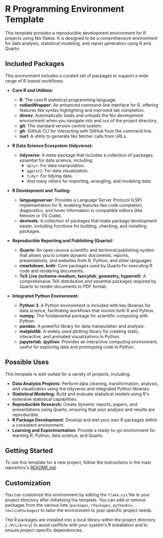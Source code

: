 # R Programming Environment Template

This template provides a reproducible development environment for R projects using Nix flakes. It is designed to be a comprehensive environment for data analysis, statistical modeling, and report generation using R and Quarto.

## Included Packages

This environment includes a curated set of packages to support a wide range of R-based workflows:

-   **Core R and Utilities:**
    -   **R**: The core R statistical programming language.
    -   **radianWrapper**: An enhanced command-line interface for R, offering features like syntax highlighting and improved tab completion.
    -   **direnv**: Automatically loads and unloads the Nix development environment when you navigate into and out of the project directory.
    -   **git**: The standard version control system.
    -   **gh**: GitHub CLI for interacting with GitHub from the command line.
    -   **nurl**: A utility to generate Nix fetcher calls from URLs.

-   **R Data Science Ecosystem (tidyverse):**
    -   **tidyverse**: A meta-package that includes a collection of packages essential for data science, including:
        -   `dplyr`: For data manipulation.
        -   `ggplot2`: For data visualization.
        -   `tidyr`: For tidying data.
        -   And many others for importing, wrangling, and modeling data.

-   **R Development and Tooling:**
    -   **languageserver**: Provides a Language Server Protocol (LSP) implementation for R, enabling features like code completion, diagnostics, and hover information in compatible editors (like Neovim or VS Code).
    -   **devtools**: A collection of packages that make package development easier, including functions for building, checking, and installing packages.

-   **Reproducible Reporting and Publishing (Quarto):**
    -   **Quarto**: An open-source scientific and technical publishing system that allows you to create dynamic documents, reports, presentations, and websites from R, Python, and other languages.
    -   **rmarkdown**, **knitr**: Core packages used by Quarto for executing R code and rendering documents.
    -   **TeX Live (scheme-medium, fancyhdr, geometry, hyperref)**: A comprehensive TeX distribution and essential packages required by Quarto to render documents to PDF format.

-   **Integrated Python Environment:**
    -   **Python 3**: A Python environment is included with key libraries for data science, facilitating workflows that involve both R and Python.
    -   **numpy**: The fundamental package for scientific computing with Python.
    -   **pandas**: A powerful library for data manipulation and analysis.
    -   **matplotlib**: A widely used plotting library for creating static, interactive, and animated visualizations in Python.
    -   **jupyterlab**, **ipython**: Provides an interactive computing environment, useful for exploring data and prototyping code in Python.

## Possible Uses

This template is well-suited for a variety of projects, including:

-   **Data Analysis Projects:** Perform data cleaning, transformation, analysis, and visualization using the tidyverse and integrated Python libraries.
-   **Statistical Modeling:** Build and evaluate statistical models using R's extensive statistical capabilities.
-   **Reproducible Research:** Create dynamic reports, papers, and presentations using Quarto, ensuring that your analysis and results are reproducible.
-   **R Package Development:** Develop and test your own R packages within a consistent environment.
-   **Learning and Experimentation:** Provide a ready-to-go environment for learning R, Python, data science, and Quarto.

## Getting Started

To use this template for a new project, follow the instructions in the main repository's [README.md](../README.md).

## Customization

You can customize this environment by editing the `flake.nix` file in your project directory after initializing the template. You can add or remove packages from the various lists (`packages`, `rPackages`, `pythonEnv`, `texlivePackages`) to tailor the environment to your specific project needs.

The R packages are installed into a local library within the project directory (`./R/Library`) to avoid conflicts with your system's R installation and to ensure project-specific dependencies.
